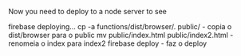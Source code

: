 Now you need to deploy to a node server to see 

firebase deploying...
cp -a functions/dist/browser/. public/        - copia o dist/browser para o public
mv public/index.html public/index2.html       - renomeia o index para index2
firebase deploy                               - faz o deploy